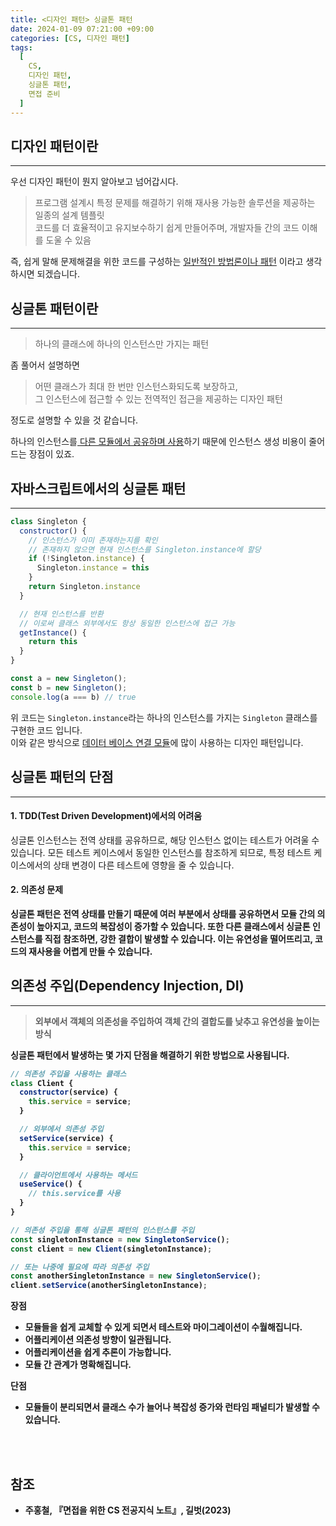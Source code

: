 ```yaml
---
title: <디자인 패턴> 싱글톤 패턴
date: 2024-01-09 07:21:00 +09:00
categories: [CS, 디자인 패턴]
tags:
  [
    CS,
    디자인 패턴,
    싱글톤 패턴,
    면접 준비
  ]
---
```


## <b>디자인 패턴이란</b>

<hr>

우선 디자인 패턴이 뭔지 알아보고 넘어갑시다.

> 프로그램 설계시 특정 문제를 해결하기 위해 재사용 가능한 솔루션을 제공하는 일종의 설계 템플릿  
> 코드를 더 효율적이고 유지보수하기 쉽게 만들어주며, 개발자들 간의 코드 이해를 도울 수 있음

즉, 쉽게 말해 문제해결을 위한 코드를 구성하는 
<u>일반적인 방법론이나 패턴</u>
이라고 생각하시면 되겠습니다.


## <b>싱글톤 패턴이란</b>

<hr>

> 하나의 클래스에 하나의 인스턴스만 가지는 패턴

좀 풀어서 설명하면

> 어떤 클래스가 최대 한 번만 인스턴스화되도록 보장하고,  
> 그 인스턴스에 접근할 수 있는 전역적인 접근을 제공하는 디자인 패턴

정도로 설명할 수 있을 것 같습니다.<br>

하나의 인스턴스를<u> 다른 모듈에서 공유하며 사용</u>하기 때문에 인스턴스 생성 비용이 줄어드는 장점이 있죠.  

## <b>자바스크립트에서의 싱글톤 패턴</b>

<hr>

```javascript
class Singleton {
  constructor() {
    // 인스턴스가 이미 존재하는지를 확인
    // 존재하지 않으면 현재 인스턴스를 Singleton.instance에 할당
    if (!Singleton.instance) {
      Singleton.instance = this
    }
    return Singleton.instance
  }

  // 현재 인스턴스를 반환
  // 이로써 클래스 외부에서도 항상 동일한 인스턴스에 접근 가능
  getInstance() {
    return this
  }
}

const a = new Singleton();
const b = new Singleton();
console.log(a === b) // true
```
위 코드는 `Singleton.instance`라는 하나의 인스턴스를 가지는 `Singleton` 클래스를 구현한 코드 입니다.  
이와 같은 방식으로 <u>데이터 베이스 연결 모듈</u>에 많이 사용하는 디자인 패턴입니다.

## <b>싱글톤 패턴의 단점</b>

<hr>

#### <b>1. TDD(Test Driven Development)에서의 어려움</b>

싱글톤 인스턴스는 전역 상태를 공유하므로, 해당 인스턴스 없이는 테스트가 어려울 수 있습니다. 모든 테스트 케이스에서 동일한 인스턴스를 참조하게 되므로, 특정 테스트 케이스에서의 상태 변경이 다른 테스트에 영향을 줄 수 있습니다.

#### <b>2. 의존성 문제

싱글톤 패턴은 전역 상태를 만들기 때문에 여러 부분에서 상태를 공유하면서 모듈 간의 의존성이 높아지고, 코드의 복잡성이 증가할 수 있습니다. 또한 다른 클래스에서 싱글톤 인스턴스를 직접 참조하면, 강한 결합이 발생할 수 있습니다. 이는 유연성을 떨어뜨리고, 코드의 재사용을 어렵게 만들 수 있습니다.

## <b>의존성 주입(Dependency Injection, DI)</b>

<hr>

> 외부에서 객체의 의존성을 주입하여 객체 간의 결합도를 낮추고 유연성을 높이는 방식

싱글톤 패턴에서 발생하는 몇 가지 단점을 해결하기 위한 방법으로 사용됩니다.

```javascript
// 의존성 주입을 사용하는 클래스
class Client {
  constructor(service) {
    this.service = service;
  }

  // 외부에서 의존성 주입
  setService(service) {
    this.service = service;
  }

  // 클라이언트에서 사용하는 메서드
  useService() {
    // this.service를 사용
  }
}

// 의존성 주입을 통해 싱글톤 패턴의 인스턴스를 주입
const singletonInstance = new SingletonService();
const client = new Client(singletonInstance);

// 또는 나중에 필요에 따라 의존성 주입
const anotherSingletonInstance = new SingletonService();
client.setService(anotherSingletonInstance);
```

장점
- 모듈들을 쉽게 교체할 수 있게 되면서 테스트와 마이그레이션이 수월해집니다.
- 어플리케이션 의존성 방향이 일관됩니다.
- 어플리케이션을 쉽게 추론이 가능합니다.
- 모듈 간 관계가 명확해집니다.

단점
- 모듈들이 분리되면서 클래스 수가 늘어나 복잡성 증가와 런타임 패널티가 발생할 수 있습니다.


<br><br>

## <b>참조</b>
- 주홍철, 『면접을 위한 CS 전공지식 노트』, 길벗(2023)